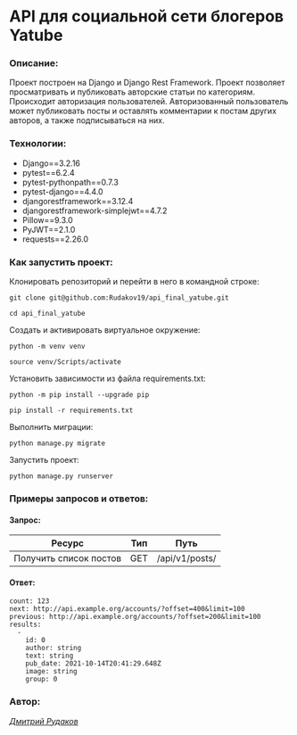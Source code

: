 # API для социальной сети блогеров Yatube
### Описание:
Проект построен на Django и Django Rest Framework.
Проект позволяет просматривать и публиковать авторские статьи по категориям.
Происходит авторизация пользователей.
Авторизованный пользователь может публиковать посты и оставлять комментарии к постам других авторов, а также подписываться на них.
### Технологии:
- Django==3.2.16
- pytest==6.2.4
- pytest-pythonpath==0.7.3
- pytest-django==4.4.0
- djangorestframework==3.12.4
- djangorestframework-simplejwt==4.7.2
- Pillow==9.3.0
- PyJWT==2.1.0
- requests==2.26.0
### Как запустить проект:

Клонировать репозиторий и перейти в него в командной строке:

```
git clone git@github.com:Rudakov19/api_final_yatube.git
```

```
cd api_final_yatube
```

Cоздать и активировать виртуальное окружение:

```
python -m venv venv
```

```
source venv/Scripts/activate
```

Установить зависимости из файла requirements.txt:

```
python -m pip install --upgrade pip
```

```
pip install -r requirements.txt
```

Выполнить миграции:

```
python manage.py migrate
```

Запустить проект:

```
python manage.py runserver
```
### Примеры запросов и ответов:
#### Запрос:
| Ресурс | Тип | Путь |
| ------ | ------ | ------ |
| Получить список постов | GET | /api/v1/posts/ |
#### Ответ:
```
count: 123
next: http://api.example.org/accounts/?offset=400&limit=100
previous: http://api.example.org/accounts/?offset=200&limit=100
results:
  -
    id: 0
    author: string
    text: string
    pub_date: 2021-10-14T20:41:29.648Z
    image: string
    group: 0
```
### Автор:
_[Дмитрий Рудаков](https://github.com/Rudakov19)_
